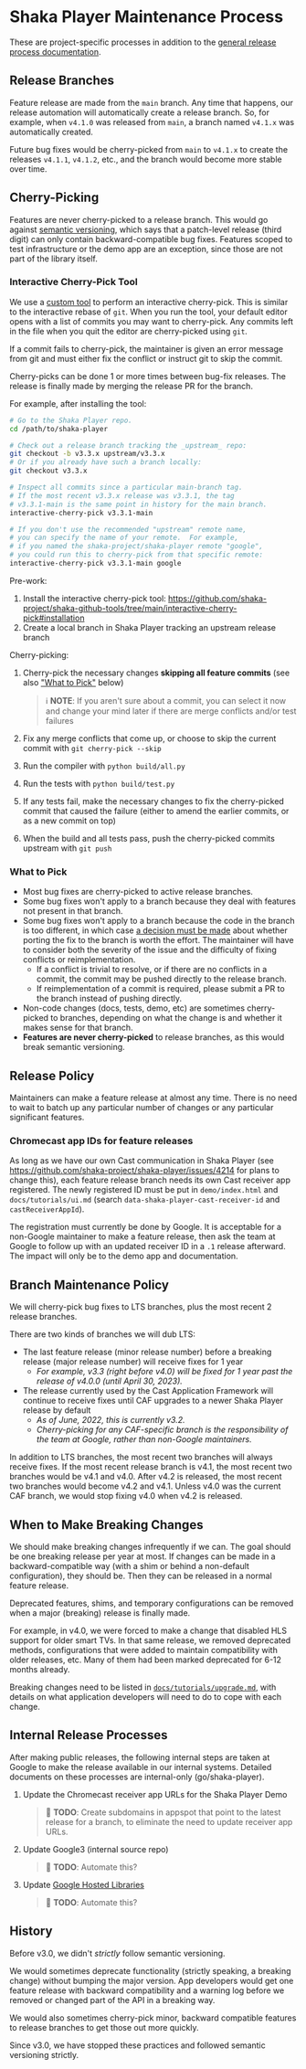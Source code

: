 # Shaka Player Maintenance Process

These are project-specific processes in addition to the
[general release process documentation](./).


## Release Branches

Feature release are made from the `main` branch.  Any time that happens, our
release automation will automatically create a release branch.  So, for
example, when `v4.1.0` was released from `main`, a branch named `v4.1.x` was
automatically created.

Future bug fixes would be cherry-picked from `main` to `v4.1.x` to create the
releases `v4.1.1`, `v4.1.2`, etc., and the branch would become more stable over
time.


## Cherry-Picking

Features are never cherry-picked to a release branch.  This would go against
[semantic versioning](https://semver.org/), which says that a patch-level
release (third digit) can only contain backward-compatible bug fixes.
Features scoped to test infrastructure or the demo app are an exception, since
those are not part of the library itself.

### Interactive Cherry-Pick Tool

We use a [custom tool](https://github.com/shaka-project/shaka-github-tools/tree/main/interactive-cherry-pick)
to perform an interactive cherry-pick.  This is similar to the interactive
rebase of `git`.  When you run the tool, your default editor opens with a list
of commits you may want to cherry-pick.  Any commits left in the file when you
quit the editor are cherry-picked using `git`.

If a commit fails to cherry-pick, the maintainer is given an error message from
git and must either fix the conflict or instruct git to skip the commit.

Cherry-picks can be done 1 or more times between bug-fix releases.  The release
is finally made by merging the release PR for the branch.

For example, after installing the tool:

```sh
# Go to the Shaka Player repo.
cd /path/to/shaka-player

# Check out a release branch tracking the _upstream_ repo:
git checkout -b v3.3.x upstream/v3.3.x
# Or if you already have such a branch locally:
git checkout v3.3.x

# Inspect all commits since a particular main-branch tag.
# If the most recent v3.3.x release was v3.3.1, the tag
# v3.3.1-main is the same point in history for the main branch.
interactive-cherry-pick v3.3.1-main

# If you don't use the recommended "upstream" remote name,
# you can specify the name of your remote.  For example,
# if you named the shaka-project/shaka-player remote "google",
# you could run this to cherry-pick from that specific remote:
interactive-cherry-pick v3.3.1-main google
```

Pre-work:
 1. Install the interactive cherry-pick tool:
    https://github.com/shaka-project/shaka-github-tools/tree/main/interactive-cherry-pick#installation
 1. Create a local branch in Shaka Player tracking an upstream release branch

Cherry-picking:
 1. Cherry-pick the necessary changes **skipping all feature commits** (see also
    ["What to Pick"](#what-to-pick) below)

    > :information_source: **NOTE**: If you aren't sure about a commit, you can
    > select it now and change your mind later if there are merge conflicts
    > and/or test failures

 1. Fix any merge conflicts that come up, or choose to skip the current commit
    with `git cherry-pick --skip`
 1. Run the compiler with `python build/all.py`
 1. Run the tests with `python build/test.py`
 1. If any tests fail, make the necessary changes to fix the cherry-picked
    commit that caused the failure (either to amend the earlier commits, or as
    a new commit on top)
 1. When the build and all tests pass, push the cherry-picked commits upstream
    with `git push`


### What to Pick

 - Most bug fixes are cherry-picked to active release branches.
 - Some bug fixes won't apply to a branch because they deal with features not
   present in that branch.
 - Some bug fixes won't apply to a branch because the code in the branch is too
   different, in which case [a decision must be made](https://quotecatalog.com/quote/mitch-hedberg-i-write-jokes-f-jpXNBB1)
   about whether porting the fix to the branch is worth the effort.  The
   maintainer will have to consider both the severity of the issue and the
   difficulty of fixing conflicts or reimplementation.
   - If a conflict is trivial to resolve, or if there are no conflicts in a
     commit, the commit may be pushed directly to the release branch.
   - If reimplementation of a commit is required, please submit a PR to the
     branch instead of pushing directly.
 - Non-code changes (docs, tests, demo, etc) are sometimes cherry-picked to
   branches, depending on what the change is and whether it makes sense for
   that branch.
 - **Features are never cherry-picked** to release branches, as this would
   break semantic versioning.


## Release Policy

Maintainers can make a feature release at almost any time.  There is no need to
wait to batch up any particular number of changes or any particular significant
features.


### Chromecast app IDs for feature releases

As long as we have our own Cast communication in Shaka Player (see
https://github.com/shaka-project/shaka-player/issues/4214 for plans to change
this), each feature release branch needs its own Cast receiver app registered.
The newly registered ID must be put in `demo/index.html` and
`docs/tutorials/ui.md` (search `data-shaka-player-cast-receiver-id` and
`castReceiverAppId`).

The registration must currently be done by Google.  It is acceptable for a
non-Google maintainer to make a feature release, then ask the team at Google to
follow up with an updated receiver ID in a `.1` release afterward.  The impact
will only be to the demo app and documentation.


## Branch Maintenance Policy

We will cherry-pick bug fixes to LTS branches, plus the most recent 2 release
branches.

There are two kinds of branches we will dub LTS:
 - The last feature release (minor release number) before a breaking release
   (major release number) will receive fixes for 1 year
   - _For example, v3.3 (right before v4.0) will be fixed for 1 year past the
     release of v4.0.0 (until April 30, 2023)._
 - The release currently used by the Cast Application Framework will continue
   to receive fixes until CAF upgrades to a newer Shaka Player release by
   default
   - _As of June, 2022, this is currently v3.2._
   - _Cherry-picking for any CAF-specific branch is the responsibility of the
     team at Google, rather than non-Google maintainers._

In addition to LTS branches, the most recent two branches will always receive
fixes.  If the most recent release branch is v4.1, the most recent two branches
would be v4.1 and v4.0.  After v4.2 is released, the most recent two branches
would become v4.2 and v4.1.  Unless v4.0 was the current CAF branch, we would
stop fixing v4.0 when v4.2 is released.


## When to Make Breaking Changes

We should make breaking changes infrequently if we can.  The goal should be one
breaking release per year at most.  If changes can be made in a
backward-compatible way (with a shim or behind a non-default configuration),
they should be.  Then they can be released in a normal feature release.

Deprecated features, shims, and temporary configurations can be removed when a
major (breaking) release is finally made.

For example, in v4.0, we were forced to make a change that disabled HLS support
for older smart TVs.  In that same release, we removed deprecated methods,
configurations that were added to maintain compatibility with older releases,
etc.  Many of them had been marked deprecated for 6-12 months already.

Breaking changes need to be listed in
[`docs/tutorials/upgrade.md`](https://github.com/shaka-project/shaka-player/blob/main/docs/tutorials/upgrade.md),
with details on what application developers will need to do to cope with each
change.


## Internal Release Processes

After making public releases, the following internal steps are taken at Google
to make the release available in our internal systems.  Detailed documents on
these processes are internal-only (go/shaka-player).

 1. Update the Chromecast receiver app URLs for the Shaka Player Demo

    > :pencil: **TODO**: Create subdomains in appspot that point to the latest
    > release for a branch, to eliminate the need to update receiver app URLs.

 1. Update Google3 (internal source repo)

    > :pencil: **TODO**: Automate this?

 1. Update [Google Hosted Libraries](https://developers.google.com/speed/libraries)

    > :pencil: **TODO**: Automate this?


## History

Before v3.0, we didn't _strictly_ follow semantic versioning.

We would sometimes deprecate functionality (strictly speaking, a breaking
change) without bumping the major version.  App developers would get one
feature release with backward compatibility and a warning log before we removed
or changed part of the API in a breaking way.

We would also sometimes cherry-pick minor, backward compatible features to
release branches to get those out more quickly.

Since v3.0, we have stopped these practices and followed semantic versioning
strictly.
